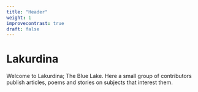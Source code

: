 ```yaml
---
title: "Header"
weight: 1
improvecontrast: true
draft: false
---
```


# Lakurdina

Welcome to Lakurdina; The Blue Lake. Here a small group of contributors publish articles, poems and stories on subjects that interest them.
